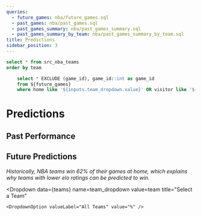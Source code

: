 ```yaml
---
queries:
  - future_games: nba/future_games.sql
  - past_games: nba/past_games.sql
  - past_games_summary: nba/past_games_summary.sql
  - past_games_summary_by_team: nba/past_games_summary_by_team.sql
title: Predictions
sidebar_position: 3
---
```


```sql teams
select * from src_nba_teams
order by team
```

```sql filtered_future_games
    select * EXCLUDE (game_id), game_id::int as game_id
    from ${future_games}
    where home like '${inputs.team_dropdown.value}' OR visitor like '${inputs.team_dropdown.value}'
```

# Predictions

## Past Performance

<BigValue 
    data={past_games_summary} 
    value='total_games_played' 
/> 

<BigValue 
    data={past_games_summary} 
    value='correct_predictions' 
/> 

<BigValue 
    data={past_games_summary} 
    value='accuracy_pct1' 
    title='Accuracy (%)'
/> 

<Accordion>
  <AccordionItem title="Detailed Results by Team">
    <DataTable
        data={past_games_summary_by_team}
        title='Prediction Accuracy by Team'
        rows=30>
        <Column id=team/>
        <Column id=total_games_played/>
        <Column id=correct_predictions/>
        <Column id=accuracy_pct1 fmt='pct1' title='Accuracy (%)'/>
    </DataTable>
  </AccordionItem>
</Accordion>


## Future Predictions

_Historically, NBA teams win 62% of their games at home, which explains why teams with lower elo ratings can be predicted to win._

<Dropdown
    data={teams} 
    name=team_dropdown
    value=team
    title="Select a Team"
>
    <DropdownOption valueLabel="All Teams" value="%" />
</Dropdown>

<DataTable data={filtered_future_games} rows=15 link=game_link>
  <Column id=date/>
  <Column id=T title=" "/>
  <Column id=visitor/>
  <Column id=home/>
  <Column id=home_win_pct1 title="Win % (Home)"/>
  <Column id=american_odds align=right title="Odds (Home)"/>
  <Column id=implied_line_num1 title="Line (Home)"/>
  <Column id=predicted_score title="Score"/>
</DataTable>